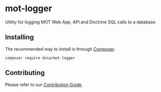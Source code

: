 # mot-logger

Utility for logging MOT Web App, API and Doctrine SQL calls to a database.

## Installing

The recommended way to install is through [Composer](https://getcomposer.org/).
```
composer require dvsa/mot-logger
```

## Contributing

Please refer to our [Contribution Guide](/CONTRIBUTING.md).
